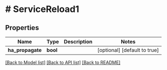 # # ServiceReload1

## Properties

Name | Type | Description | Notes
------------ | ------------- | ------------- | -------------
**ha_propagate** | **bool** |  | [optional] [default to true]

[[Back to Model list]](../../README.md#models) [[Back to API list]](../../README.md#endpoints) [[Back to README]](../../README.md)
